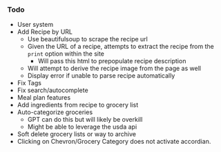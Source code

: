 ### Todo
- User system
- Add Recipe by URL
    - Use beautifulsoup to scrape the recipe url
    - Given the URL of a recipe, attempts to extract the recipe from the `print` option within the site
        - Will pass this html to prepopulate recipe description
    - Will attempt to derive the recipe image from the page as well
    - Display error if unable to parse recipe automatically
- Fix Tags
- Fix search/autocomplete
- Meal plan features
- Add ingredients from recipe to grocery list
- Auto-categorize groceries
    - GPT can do this but will likely be overkill
    - Might be able to leverage the usda api
- Soft delete grocery lists or way to archive
- Clicking on Chevron/Grocery Category does not activate accordian.